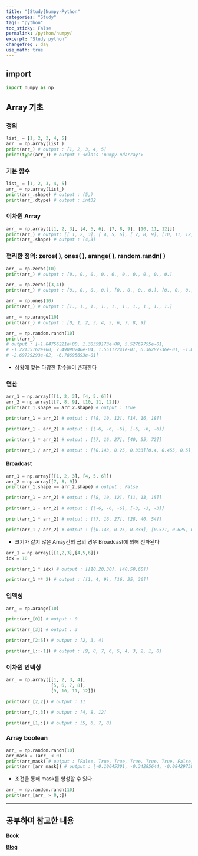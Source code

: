 ```yaml
---
title: "[Study]Numpy-Python"
categories: "Study"
tags: "python"
toc_sticky: False
permalink: /python/numpy/
excerpt: "Study python"
changefreq : day
use_math: true
---
```


## import

```python
import numpy as np
```

## Array 기초

### 정의

```python
list_ = [1, 2, 3, 4, 5]
arr_ = np.array(list_)
print(arr_) # output : [1, 2, 3, 4, 5]
print(type(arr_)) # output : <class 'numpy.ndarray'>
```

### 기본 함수

```python
list_ = [1, 2, 3, 4, 5]
arr_ = np.array(list_)
print(arr_.shape) # output : (5,)
print(arr_.dtype) # output : int32
```

### 이차원 Array

```python
arr_ = np.array([[1, 2, 3], [4, 5, 6], [7, 8, 9], [10, 11, 12]])
print(arr_) # output: [[ 1, 2, 3], [ 4, 5, 6], [ 7, 8, 9], [10, 11, 12]]
print(arr_.shape) # output : (4,3)
```

### 편리한 정의: zeros( ), ones( ), arange( ), random.randn( )

```python
arr_ = np.zeros(10)
print(arr_) # output : [0., 0., 0., 0., 0., 0., 0., 0., 0., 0.]
```

```python
arr_ = np.zeros((3,4))
print(arr_) # output : [0., 0., 0., 0.], [0., 0., 0., 0.], [0., 0., 0., 0.]]
```

```python
arr_ = np.ones(10)
print(arr_) # output : [1., 1., 1., 1., 1., 1., 1., 1., 1., 1.]
```

```python
arr_ = np.arange(10)
print(arr_) # output : [0, 1, 2, 3, 4, 5, 6, 7, 8, 9]
```

```python
arr_ = np.random.randn(10)
print(arr_) 
# output : [-1.84756221e+00, 1.38359173e+00, 5.52769755e-01,
# -1.22135162e+00, 7.49090746e-04, 1.55117241e-01, 6.36287736e-01, -1.83084814e+00,
# -2.69729293e-02, -6.78695693e-01]
```

- 상황에 맞는 다양한 함수들이 존재한다

### 연산

```python
arr_1 = np.array([[1, 2, 3], [4, 5, 6]])
arr_2 = np.array([[7, 8, 9], [10, 11, 12]])
print(arr_1.shape == arr_2.shape) # output : True

print(arr_1 + arr_2) # output : [[8, 10, 12], [14, 16, 18]]

print(arr_1 - arr_2) # output : [[-6, -6, -6], [-6, -6, -6]]

print(arr_1 * arr_2) # output : [[7, 16, 27], [40, 55, 72]]

print(arr_1 / arr_2) # output : [[0.143, 0.25, 0.333][0.4, 0.455, 0.5]]
```

#### Broadcast

```python
arr_1 = np.array([[1, 2, 3], [4, 5, 6]])
arr_2 = np.array([7, 8, 9])
print(arr_1.shape == arr_2.shape) # output : False

print(arr_1 + arr_2) # output : [[8, 10, 12], [11, 13, 15]]

print(arr_1 - arr_2) # output : [[-6, -6, -6], [-3, -3, -3]]

print(arr_1 * arr_2) # output : [[7, 16, 27], [28, 40, 54]]

print(arr_1 / arr_2) # output : [[0.143, 0.25, 0.333], [0.571, 0.625, 0.667]]
```

- 크기가 같지 않은 Array간의 곱의 경우 Broadcast에 의해 전파된다

```python
arr_1 = np.array([[1,2,3],[4,5,6]])
idx = 10

print(arr_1 * idx) # output : [[10,20,30], [40,50,60]]

print(arr_1 ** 2) # output : [[1, 4, 9], [16, 25, 36]]
```

### 인덱싱

```python
arr_ = np.arange(10)

print(arr_[0]) # output : 0

print(arr_[3]) # output : 3

print(arr_[2:5]) # output : [2, 3, 4]

print(arr_[::-1]) # output : [9, 8, 7, 6, 5, 4, 3, 2, 1, 0]
```

### 이차원 인덱싱

```python
arr_ = np.array([[1, 2, 3, 4],
                 [5, 6, 7, 8],
                 [9, 10, 11, 12]])

print(arr_[2,2]) # output : 11

print(arr_[:,3]) # output : [4, 8, 12]

print(arr_[1,:]) # output : [5, 6, 7, 8]
```

### Array boolean

```python
arr_ = np.random.randn(10)
arr_mask = (arr_ < 0)
print(arr_mask) # output : [False, True, True, True, True, True, False, False, True, False]
print(arr_[arr_mask]) # output : [-0.10645301, -0.34285644, -0.08429758, -0.29566656, -0.5039644, -2.50259887]
```

- 조건을 통해 mask를 형성할 수 있다.

```python
arr_ = np.random.randn(10)
print(arr_[arr_ > 0,:]) 
```








------

## 공부하며 참고한 내용

[**Book**](https://wikidocs.net/book/1553)

[**Blog**](https://doorbw.tistory.com/171)
